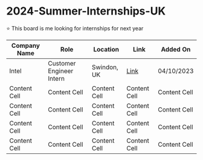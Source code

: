 # 2024-Summer-Internships-UK
⭐ This board is me looking for internships for next year

| Company Name  | Role | Location | Link | Added On |
| ------------- | ------------- | ------------- | ------------- | ------------- | 
| Intel  | Customer Engineer Intern  | Swindon, UK  | [Link](https://jobs.intel.com/en/job/swindon/customer-engineer-intern/41147/55258215216)  | 04/10/2023  |
| Content Cell  | Content Cell  | Content Cell  | Content Cell  | Content Cell  |
| Content Cell  | Content Cell  | Content Cell  | Content Cell  | Content Cell  |
| Content Cell  | Content Cell  | Content Cell  | Content Cell  | Content Cell  |
| Content Cell  | Content Cell  | Content Cell  | Content Cell  | Content Cell  |
